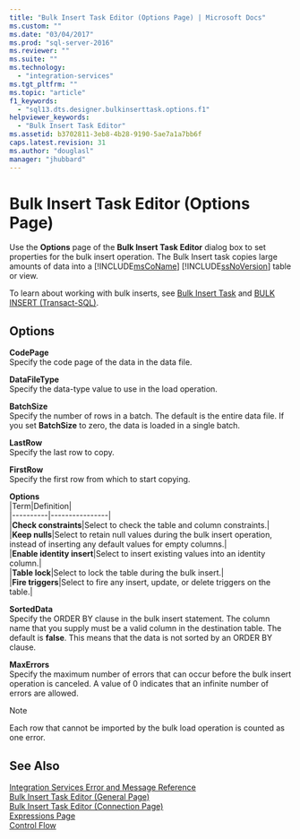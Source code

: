```yaml
---
title: "Bulk Insert Task Editor (Options Page) | Microsoft Docs"
ms.custom: ""
ms.date: "03/04/2017"
ms.prod: "sql-server-2016"
ms.reviewer: ""
ms.suite: ""
ms.technology: 
  - "integration-services"
ms.tgt_pltfrm: ""
ms.topic: "article"
f1_keywords: 
  - "sql13.dts.designer.bulkinserttask.options.f1"
helpviewer_keywords: 
  - "Bulk Insert Task Editor"
ms.assetid: b3702811-3eb8-4b28-9190-5ae7a1a7bb6f
caps.latest.revision: 31
ms.author: "douglasl"
manager: "jhubbard"
---
```

# Bulk Insert Task Editor (Options Page)
  Use the **Options** page of the **Bulk Insert Task Editor** dialog box to set properties for the bulk insert operation. The Bulk Insert task copies large amounts of data into a [!INCLUDE[msCoName](../../advanced-analytics/r-services/tutorials/includes/msconame-md.md)] [!INCLUDE[ssNoVersion](../../advanced-analytics/r-services/includes/ssnoversion-md.md)] table or view.  
  
 To learn about working with bulk inserts, see [Bulk Insert Task](../../integration-services/control-flow/bulk-insert-task.md) and [BULK INSERT &#40;Transact-SQL&#41;](../../t-sql/statements/bulk-insert-transact-sql.md).  
  
## Options  
 **CodePage**  
 Specify the code page of the data in the data file.  
  
 **DataFileType**  
 Specify the data-type value to use in the load operation.  
  
 **BatchSize**  
 Specify the number of rows in a batch. The default is the entire data file. If you set **BatchSize** to zero, the data is loaded in a single batch.  
  
 **LastRow**  
 Specify the last row to copy.  
  
 **FirstRow**  
 Specify the first row from which to start copying.  
  
 **Options**  
 |Term|Definition|  
|----------|----------------|  
|**Check constraints**|Select to check the table and column constraints.|  
|**Keep nulls**|Select to retain null values during the bulk insert operation, instead of inserting any default values for empty columns.|  
|**Enable identity insert**|Select to insert existing values into an identity column.|  
|**Table lock**|Select to lock the table during the bulk insert.|  
|**Fire triggers**|Select to fire any insert, update, or delete triggers on the table.|  
  
 **SortedData**  
 Specify the ORDER BY clause in the bulk insert statement. The column name that you supply must be a valid column in the destination table. The default is **false**. This means that the data is not sorted by an ORDER BY clause.  
  
 **MaxErrors**  
 Specify the maximum number of errors that can occur before the bulk insert operation is canceled. A value of 0 indicates that an infinite number of errors are allowed.  
  
> [!NOTE]  
>  Each row that cannot be imported by the bulk load operation is counted as one error.  
  
## See Also  
 [Integration Services Error and Message Reference](../../integration-services/integration-services-error-and-message-reference.md)   
 [Bulk Insert Task Editor &#40;General Page&#41;](../../integration-services/control-flow/bulk-insert-task-editor-general-page.md)   
 [Bulk Insert Task Editor &#40;Connection Page&#41;](../../integration-services/control-flow/bulk-insert-task-editor-connection-page.md)   
 [Expressions Page](../../integration-services/expressions/expressions-page.md)   
 [Control Flow](../../integration-services/control-flow/control-flow.md)  
  
  